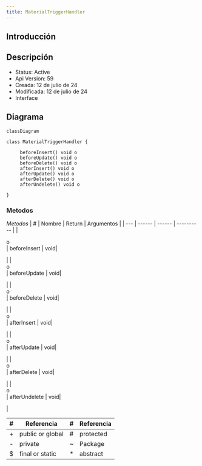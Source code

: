 ```yaml
---
title: MaterialTriggerHandler
---
```


## Introducción

<!-- START autogenerated-class -->
## Descripción



- Status: Active
- Api Version: 59
- Creada: 12 de julio de 24
- Modificada: 12 de julio de 24
- Interface 

## Diagrama
```mermaid
classDiagram

class MaterialTriggerHandler {
    
     beforeInsert() void o
     beforeUpdate() void o
     beforeDelete() void o
     afterInsert() void o
     afterUpdate() void o
     afterDelete() void o
     afterUndelete() void o

}
```


### Metodos

*Metodos*
| #   | Nombre | Return | Argumentos |
| --- | ------ | ------ | ---------- |
| <div class="icons">o</div> | beforeInsert | void| <ul></ul>|
| <div class="icons">o</div> | beforeUpdate | void| <ul></ul>|
| <div class="icons">o</div> | beforeDelete | void| <ul></ul>|
| <div class="icons">o</div> | afterInsert | void| <ul></ul>|
| <div class="icons">o</div> | afterUpdate | void| <ul></ul>|
| <div class="icons">o</div> | afterDelete | void| <ul></ul>|
| <div class="icons">o</div> | afterUndelete | void| <ul></ul>|


| #  | Referencia       | #  | Referencia |
| -- | ---------------- | -- | ---------- |
| +  | public or global | #  | protected  |
| -  | private          | ~  | Package    |
| $  | final or static  | *  | abstract   |

<!-- END autogenerated-class -->
